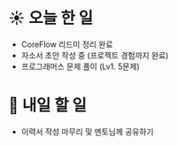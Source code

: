 # ☀️ 오늘 한 일
- CoreFlow 리드미 정리 완료
- 자소서 초안 작성 중 (프로젝트 경험까지 완료)
- 프로그래머스 문제 풀이 (Lv1. 5문제)


# 🚩 내일 할 일
- 이력서 작성 마무리 및 멘토님께 공유하기
